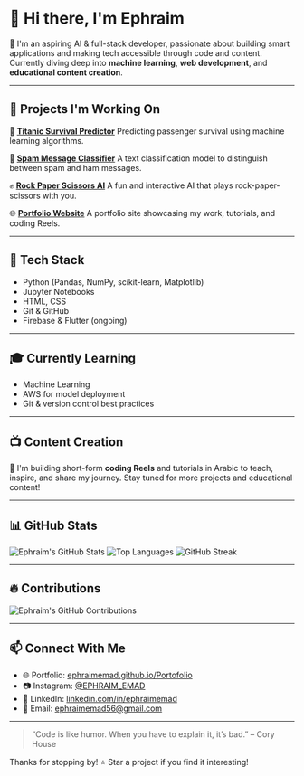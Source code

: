 # 👋 Hi there, I'm Ephraim

🎯 I'm an aspiring AI & full-stack developer, passionate about building smart applications and making tech accessible through code and content.
Currently diving deep into **machine learning**, **web development**, and **educational content creation**.

---

## 🔭 Projects I'm Working On

🚢 **[Titanic Survival Predictor](https://github.com/ephraimemad/TitanicSurvivalPredictor)**
Predicting passenger survival using machine learning algorithms.

🧠 **[Spam Message Classifier](https://github.com/ephraimemad/SpamMessageClassifier)**
A text classification model to distinguish between spam and ham messages.

✊ **[Rock Paper Scissors AI](https://github.com/ephraimemad/RockPaperScissors)**
A fun and interactive AI that plays rock-paper-scissors with you.

🌐 **[Portfolio Website](https://github.com/ephraimemad/Portofolio)**
A portfolio site showcasing my work, tutorials, and coding Reels.

---

## 🧰 Tech Stack

* Python (Pandas, NumPy, scikit-learn, Matplotlib)
* Jupyter Notebooks
* HTML, CSS
* Git & GitHub
* Firebase & Flutter (ongoing)

---

## 🎓 Currently Learning

* Machine Learning
* AWS for model deployment
* Git & version control best practices

---

## 📺 Content Creation

🎥 I'm building short-form **coding Reels** and tutorials in Arabic to teach, inspire, and share my journey.
Stay tuned for more projects and educational content!

---

## 📊 GitHub Stats

![Ephraim's GitHub Stats](https://github-readme-stats.vercel.app/api?username=ephraimemad\&show_icons=true\&theme=radical)
![Top Languages](https://github-readme-stats.vercel.app/api/top-langs/?username=ephraimemad\&layout=compact\&theme=radical)
![GitHub Streak](https://github-readme-streak-stats.herokuapp.com/?user=ephraimemad\&theme=radical)

---

## 🔥 Contributions

![Ephraim's GitHub Contributions](https://github-contribution-grid.vercel.app/api?username=ephraimemad\&theme=radical)

---

## 📫 Connect With Me

* 🌐 Portfolio: [ephraimemad.github.io/Portofolio](https://ephraimemad.github.io/Portofolio)
* 📷 Instagram: [@EPHRAIM\_EMAD](https://instagram.com/EPHRAIM_EMAD)
* 💼 LinkedIn: [linkedin.com/in/ephraimemad](https://linkedin.com/in/ephraimemad)
* 📧 Email: [ephraimemad56@gmail.com](mailto:ephraimemad56@gmail.com)

---

> “Code is like humor. When you have to explain it, it’s bad.” – Cory House

Thanks for stopping by! ⭐ Star a project if you find it interesting!
